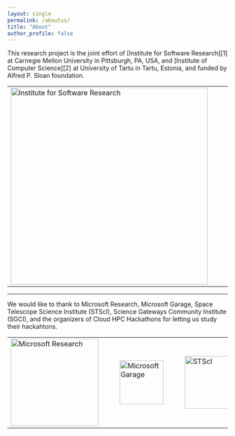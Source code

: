 ```yaml
---
layout: single
permalink: /aboutus/
title: "About"
author_profile: false
---
```


<!-- Based on our empirical study of 14 hackathons including:
- a large-scale corporate hackathon by Microsoft,
- events hosted by universities, and
- events hosted by scientific communities including three hack days at STScI, <br>
we provide a "<strong>hackathon planning kit</strong>" for different types of hackathons as well as other resources which we think are useful for hackathon planning.
<br>

<hr> -->
<p>This research project is the joint effort of [Institute for Software Research][1] at Carnegie Mellon University in Pittsburgh, PA, USA, and [Institute of Computer Science][2] at University of Tartu in Tartu, Estonia, and funded by Alfred P. Sloan foundation.</p>
<div style="text-align:center">
<table style="width: 100%;">
  <tr>
    <td><img src="/hackathon-planning-kit/images/isr.jpg" alt="Institute for Software Research" style="width:450px;height:auto;"></td>
    <td>&nbsp;&nbsp;&nbsp;&nbsp;</td>
    <td><img src="/hackathon-planning-kit/images/cmu.jpg" alt="Carnegie Mellon University" style="width:300px;height:auto;"></td>
    <td>&nbsp;&nbsp;&nbsp;&nbsp;</td>
    <!-- <td><img src="/hackathon-planning-kit/images/tartu.jpg" alt="University of Tartu" style="width:450px;height:80px;"></td> -->
    <td><img src="/hackathon-planning-kit/images/tartu.png" alt="University of Tartu" style="width:450px; height:auto;"></td>
    <td>&nbsp;&nbsp;&nbsp;&nbsp;</td>
    <td><img src="/hackathon-planning-kit/images/sloan.png" alt="Alfred P. Sloan Foundation" style="width:450px;height:auto;"></td>
  </tr>
</table>
</div>

<hr>
<p>We would like to thank to Microsoft Research, Microsoft Garage, Space Telescope Science Institute (STScI), Science Gateways Community Institute (SGCI), and the organizers of Cloud HPC Hackathons for letting us study their hackahtons.</p>
<div style="text-align:center">
<table style="width: 100%;">
  <tr style="width: 100%;">
    <td><img src="/hackathon-planning-kit/images/msft-research.jpg" alt="Microsoft Research" style="width:200px;height:auto;"></td>
    <td>&nbsp;&nbsp;&nbsp;&nbsp;</td>
    <td><img src="/hackathon-planning-kit/images/msft-garage.jpg" alt="Microsoft Garage" style="width:100px;height:auto;"></td>
    <td>&nbsp;&nbsp;&nbsp;&nbsp;</td>
    <td><img src="/hackathon-planning-kit/images/stsci.jpg" alt="STScI" style="width:120px;height:auto;"></td>
    <td>&nbsp;&nbsp;&nbsp;&nbsp;</td>
    <td><img src="/hackathon-planning-kit/images/sgci.jpg" alt="SGCI" style="width:120px;height:auto;"></td>
  </tr>
</table>
</div>

[1]:  https://www.isri.cmu.edu/
[2]:  https://www.cs.ut.ee/en
